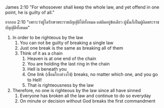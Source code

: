 James 2:10 "For whosoever shall keep the whole law, and yet offend in one point, he is guilty of all."

ยากอบ 2:10 "เพราะว่าผู้ใดรักษาพระราชบัญญัติได้ทั้งหมด แต่ผิดอยู่ข้อเดียว ผู้นั้นก็เป็นผู้ผิดพระราชบัญญัติทั้งหมด"

1. In order to be righteous by the law
   1. You can not be guilty of breaking a single law
   2. Just one break is the same as breaking all of them
   3. Think of it as a chain
      1. Heaven is at one end of the chain
      2. You are holding the last ring in the chain
      3. Hell is beneath you
      4. One link (เชื่อมโยงห่วงโซ่) breaks, no matter which one, and you go to Hell!
      5. That is righteousness by the law
2. Therefore, no one is righteous by the law since all have sinned
   1. Everyone has broken all the law and continue to do so everyday
   2. On minute or decision without God breaks the first commandment